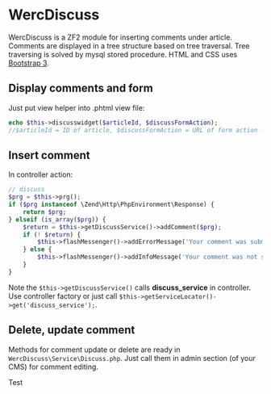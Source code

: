 # WercDiscuss
WercDiscuss is a ZF2 module for inserting comments under article. Comments are displayed in a tree structure based on tree traversal.
Tree traversing is solved by mysql stored procedure. HTML and CSS uses [Bootstrap 3](http://getbootstrap.com/).


## Display comments and form
Just put view helper into .phtml view file:
```php
echo $this->discusswidget($articleId, $discussFormAction);
//$articleId = ID of article, $discussFormAction = URL of form action - comment insert 
```

## Insert comment
In controller action:
``` php
// discuss
$prg = $this->prg();
if ($prg instanceof \Zend\Http\PhpEnvironment\Response) {
    return $prg;
} elseif (is_array($prg)) {
    $return = $this->getDiscussService()->addComment($prg);
    if (! $return) {
        $this->flashMessenger()->addErrorMessage('Your comment was submitted.');
    } else {
        $this->flashMessenger()->addInfoMessage('Your comment was not submitted.');
    }
}
```
Note the `$this->getDiscussService()` calls **discuss_service** in controller. 
Use controller factory or just call `$this->getServiceLocator()->get('discuss_service');`.

## Delete, update comment
Methods for comment update or delete are ready in `WercDiscuss\Service\Discuss.php`. 
Just call them in admin section (of your CMS) for comment editing.

Test
